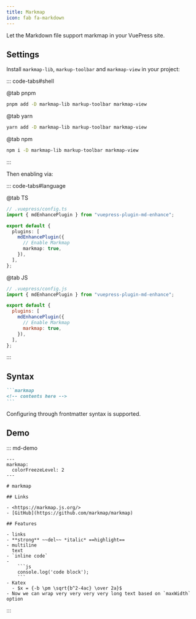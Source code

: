 ```yaml
---
title: Markmap
icon: fab fa-markdown
---
```


<!-- #region before -->

Let the Markdown file support markmap in your VuePress site.

<!-- more -->

## Settings

Install `markmap-lib`, `markup-toolbar` and `markmap-view` in your project:

::: code-tabs#shell

@tab pnpm

```bash
pnpm add -D markmap-lib markup-toolbar markmap-view
```

@tab yarn

```bash
yarn add -D markmap-lib markup-toolbar markmap-view
```

@tab npm

```bash
npm i -D markmap-lib markup-toolbar markmap-view
```

:::

Then enabling via:

<!-- #endregion before -->

::: code-tabs#language

@tab TS

```ts {8}
// .vuepress/config.ts
import { mdEnhancePlugin } from "vuepress-plugin-md-enhance";

export default {
  plugins: [
    mdEnhancePlugin({
      // Enable Markmap
      markmap: true,
    }),
  ],
};
```

@tab JS

```js {8}
// .vuepress/config.js
import { mdEnhancePlugin } from "vuepress-plugin-md-enhance";

export default {
  plugins: [
    mdEnhancePlugin({
      // Enable Markmap
      markmap: true,
    }),
  ],
};
```

:::

<!-- region after -->

## Syntax

````md
```markmap
<!-- contents here -->
```
````

Configuring through frontmatter syntax is supported.

## Demo

::: md-demo

````markmap
---
markmap:
  colorFreezeLevel: 2
---

# markmap

## Links

- <https://markmap.js.org/>
- [GitHub](https://github.com/markmap/markmap)

## Features

- links
- **strong** ~~del~~ *italic* ==highlight==
- multiline
  text
- `inline code`
-
    ```js
    console.log('code block');
    ```
- Katex
  - $x = {-b \pm \sqrt{b^2-4ac} \over 2a}$
- Now we can wrap very very very very long text based on `maxWidth` option
````

:::
